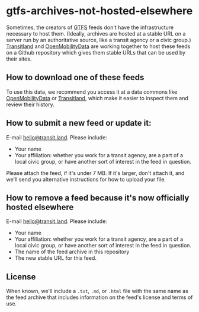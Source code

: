 # gtfs-archives-not-hosted-elsewhere

Sometimes, the creators of [GTFS](https://github.com/google/transit/blob/master/gtfs/spec/en/README.md) feeds don't have the infrastructure necessary to host them. (Ideally, archives are hosted at a stable URL on a server run by an authoritative source, like a transit agency or a civic group.) [Transitland](https://transit.land/) and [OpenMobilityData](http://www.openmobilitydata.org) are working together to host these feeds on a Github repository which gives them stable URLs that can be used by their sites.

## How to download one of these feeds

To use this data, we recommend you access it at a data commons like [OpenMobilityData](http://www.openmobilitydata.org) or [Transitland](https://transit.land/), which make it easier to inspect them and review their history. 

## How to submit a new feed or update it:

E-mail [hello@transit.land](mailto:hello@transit.land). Please include:
* Your name
* Your affiliation: whether you work for a transit agency, are a part of a local civic group, or have another sort of interest in the feed in question.

Please attach the feed, if it's under 7 MB. If it's larger, don't attach it, and we'll send you alternative instructions for how to upload your file.

## How to remove a feed because it's now officially hosted elsewhere

E-mail [hello@transit.land](mailto:hello@transit.land). Please include:
* Your name
* Your affiliation: whether you work for a transit agency, are a part of a local civic group, or have another sort of interest in the feed in question.
* The name of the feed archive in this repository
* The new stable URL for this feed. 

## License

When known, we'll include a `.txt`, `.md`, or `.html` file with the same name as the feed archive that includes information on the feed's license and terms of use.
